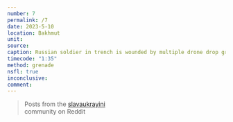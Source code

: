 ```yaml
---
number: 7
permalink: /7
date: 2023-5-10
location: Bakhmut
unit:
source: 
caption: Russian soldier in trench is wounded by multiple drone drop grenades. Puts grenade to his own head
timecode: "1:35"
method: grenade
nsfl: true
inconclusive:
comment:
---
```

<blockquote class="reddit-embed-bq" data-embed-height="566">Posts from the <a href="https://www.reddit.com/r/SlavaUkrayini/comments/13fr9or/a_russian_soldier_commits_suicide_with_his_own/">slavaukrayini</a><br> community on Reddit</blockquote><script async="" src="https://embed.reddit.com/widgets.js" charset="UTF-8"></script>